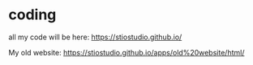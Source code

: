 # coding

all my code will be here: https://stiostudio.github.io/

My old website: https://stiostudio.github.io/apps/old%20website/html/
